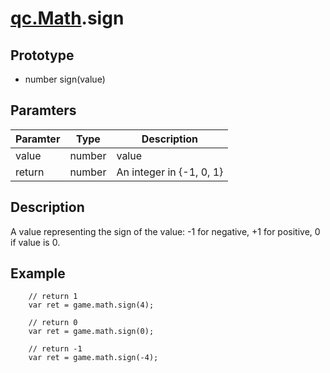 # [qc.Math](README.md).sign

## Prototype
* number sign(value)

## Paramters
| Paramter | Type | Description |
| ------------- | ------------- | -------------|
| value | number | value |
| return | number | An integer in {-1, 0, 1}    |

## Description
A value representing the sign of the value: -1 for negative, +1 for positive, 0 if value is 0.

## Example
````
    // return 1
    var ret = game.math.sign(4);

    // return 0
    var ret = game.math.sign(0);

    // return -1
    var ret = game.math.sign(-4);
````
